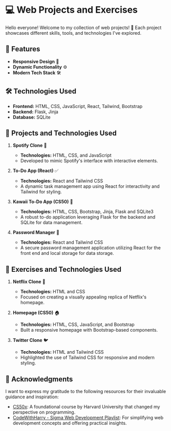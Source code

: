 # 💻 Web Projects and Exercises 

Hello everyone! Welcome to my collection of web projects! 🎉 Each project showcases different skills, tools, and technologies I've explored.  

## 🌟 Features  
- **Responsive Design** 📱  
- **Dynamic Functionality** ⚙️  
- **Modern Tech Stack** 🛠️  

## 🛠️ Technologies Used  
- **Frontend:** HTML, CSS, JavaScript, React, Tailwind, Bootstrap  
- **Backend:** Flask, Jinja  
- **Database:** SQLite 

## 💫 Projects and Technologies Used  

1. **Spotify Clone** 🎵  
   - **Technologies:** HTML, CSS, and JavaScript  
   - Developed to mimic Spotify's interface with interactive elements.  

2. **To-Do App (React)** ✅  
   - **Technologies:** React and Tailwind CSS  
   - A dynamic task management app using React for interactivity and Tailwind for styling.  

3. **Kawaii To-Do App (CS50)** 📝  
   - **Technologies:** HTML, CSS, Bootstrap, Jinja, Flask and SQLite3  
   - A robust to-do application leveraging Flask for the backend and SQLite for data management.

4. **Password Manager** 📝  
   - **Technologies:** React and Tailwind CSS
   - A secure password management application utilizing React for the front end and local storage for data storage.
  
## 💫 Exercises and Technologies Used

1. **Netflix Clone** 🎥  
   - **Technologies:** HTML and CSS  
   - Focused on creating a visually appealing replica of Netflix's homepage.
  
2. **Homepage (CS50)** 🏠  
   - **Technologies:** HTML, CSS, JavaScript, and Bootstrap  
   - Built a responsive homepage with Bootstrap-based components.  
     
3. **Twitter Clone** 🐦  
   - **Technologies:** HTML and Tailwind CSS  
   - Highlighted the use of Tailwind CSS for responsive and modern styling. 

## 🤝 Acknowledgments
I want to express my gratitude to the following resources for their invaluable guidance and inspiration:

- [CS50x](https://cs50.harvard.edu/x/2024/): A foundational course by Harvard University that changed my perspective on programming.
- [CodeWithHarry - Sigma Web Development Playlist](https://youtube.com/playlist?list=PLu0W_9lII9agq5TrH9XLIKQvv0iaF2X3w&si=FN72RJJIjgpuLcCz): For simplifying web development concepts and offering practical insights.
